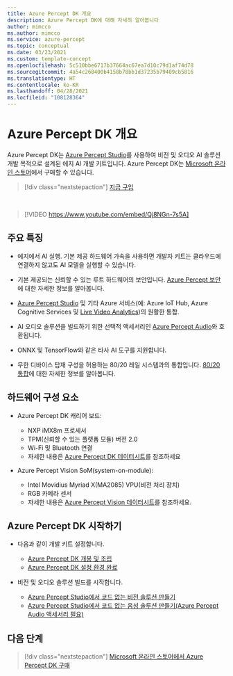 ```yaml
---
title: Azure Percept DK 개요
description: Azure Percept DK에 대해 자세히 알아봅니다
author: mimcco
ms.author: mimcco
ms.service: azure-percept
ms.topic: conceptual
ms.date: 03/23/2021
ms.custom: template-concept
ms.openlocfilehash: 5c510bbe6717b37664ac67ea7d10c79d1af74d78
ms.sourcegitcommit: 4a54c268400b4158b78bb1d37235b79409cb5816
ms.translationtype: HT
ms.contentlocale: ko-KR
ms.lasthandoff: 04/28/2021
ms.locfileid: "108128364"
---
```

# <a name="azure-percept-dk-overview"></a>Azure Percept DK 개요

Azure Percept DK는 [Azure Percept Studio](./overview-azure-percept-studio.md)를 사용하여 비전 및 오디오 AI 솔루션 개발 목적으로 설계된 에지 AI 개발 키트입니다. Azure Percept DK는 [Microsoft 온라인 스토어](https://go.microsoft.com/fwlink/p/?LinkId=2155270)에서 구매할 수 있습니다.

> [!div class="nextstepaction"]
> [지금 구입](https://go.microsoft.com/fwlink/p/?LinkId=2155270)

</br>

> [!VIDEO https://www.youtube.com/embed/Qj8NGn-7s5A]

## <a name="key-features"></a>주요 특징

- 에지에서 AI 실행. 기본 제공 하드웨어 가속을 사용하면 개발자 키트는 클라우드에 연결하지 않고도 AI 모델을 실행할 수 있습니다.

- 기본 제공되는 신뢰할 수 있는 루트 하드웨어의 보안입니다. [Azure Percept 보안](./overview-percept-security.md)에 대한 자세한 정보를 알아봅니다.

- [Azure Percept Studio](https://go.microsoft.com/fwlink/?linkid=2135819) 및 기타 Azure 서비스(예: Azure IoT Hub, Azure Cognitive Services 및 [Live Video Analytics](../media-services/live-video-analytics-edge/overview.md))의 원활한 통합.

- AI 오디오 솔루션을 빌드하기 위한 선택적 액세서리인 [Azure Percept Audio](./overview-azure-percept-audio.md)와 호환됩니다.

- ONNX 및 TensorFlow와 같은 타사 AI 도구를 지원합니다.

- 무한 디바이스 탑재 구성을 허용하는 80/20 레일 시스템과의 통합입니다. [80/20 통합](./overview-8020-integration.md)에 대한 자세한 정보를 알아봅니다.

## <a name="hardware-components"></a>하드웨어 구성 요소

- Azure Percept DK 캐리어 보드:
    - NXP iMX8m 프로세서
    - TPM(신뢰할 수 있는 플랫폼 모듈) 버전 2.0
    - Wi-Fi 및 Bluetooth 연결
    - 자세한 내용은 [Azure Percept DK 데이터시트](./azure-percept-dk-datasheet.md)를 참조하세요

- Azure Percept Vision SoM(system-on-module):
    - Intel Movidius Myriad X(MA2085) VPU(비전 처리 장치)
    - RGB 카메라 센서
    - 자세한 내용은 [Azure Percept Vision 데이터시트](./azure-percept-vision-datasheet.md)를 참조하세요.

## <a name="getting-started-with-azure-percept-dk"></a>Azure Percept DK 시작하기

- 다음과 같이 개발 키트 설정합니다.
    - [Azure Percept DK 개봉 및 조립](./quickstart-percept-dk-unboxing.md)
    - [Azure Percept DK 설정 환경 완료](./quickstart-percept-dk-set-up.md)

- 비전 및 오디오 솔루션 빌드를 시작합니다.
    - [Azure Percept Studio에서 코드 없는 비전 솔루션 만들기](./tutorial-nocode-vision.md)
    - [Azure Percept Studio에서 코드 없는 음성 솔루션 만들기(Azure Percept Audio 액세서리 필요)](./tutorial-no-code-speech.md)

## <a name="next-steps"></a>다음 단계

> [!div class="nextstepaction"]
> [Microsoft 온라인 스토어에서 Azure Percept DK 구매](https://go.microsoft.com/fwlink/p/?LinkId=2155270)